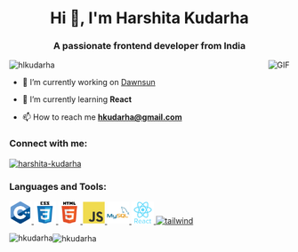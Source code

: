 <h1 align="center">Hi 👋, I'm Harshita Kudarha</h1>
<h3 align="center">A passionate frontend developer from India</h3>

<img align="right" alt="GIF" height="200px" src="https://media.tenor.com/IF2JdxzmyN4AAAAi/coding-girl.gif" />


<p align="left"> <img src="https://komarev.com/ghpvc/?username=hlkudarha&label=Profile%20views&color=0e75b6&style=flat" alt="hlkudarha" /> </p>

- 🔭 I’m currently working on [Dawnsun](https://demo-algoincube.shop/)

- 🌱 I’m currently learning **React**

- 📫 How to reach me **hkudarha@gmail.com**

<h3 align="left">Connect with me:</h3>
<p align="left">
<a href="https://linkedin.com/in/harshita-kudarha" target="blank"><img align="center" src="https://raw.githubusercontent.com/rahuldkjain/github-profile-readme-generator/master/src/images/icons/Social/linked-in-alt.svg" alt="harshita-kudarha" height="30" width="40" /></a>
</p>

<h3 align="left">Languages and Tools:</h3>
<p align="left"> 
  
  <a href="https://www.w3schools.com/cpp/" target="_blank" rel="noreferrer"> <img src="https://raw.githubusercontent.com/devicons/devicon/master/icons/cplusplus/cplusplus-original.svg" alt="cplusplus" width="40" height="40" margin-left="20px"/> </a> 
  <a href="https://www.w3schools.com/css/" target="_blank" rel="noreferrer"> <img src="https://raw.githubusercontent.com/devicons/devicon/master/icons/css3/css3-original-wordmark.svg" alt="css3" width="40" height="40"/> </a>
  <a href="https://www.w3.org/html/" target="_blank" rel="noreferrer"> <img src="https://raw.githubusercontent.com/devicons/devicon/master/icons/html5/html5-original-wordmark.svg" alt="html5" width="40" height="40"/> </a>
  <a href="https://developer.mozilla.org/en-US/docs/Web/JavaScript" target="_blank" rel="noreferrer"> <img src="https://raw.githubusercontent.com/devicons/devicon/master/icons/javascript/javascript-original.svg" alt="javascript" width="40" height="40"/> </a> 
  <a href="https://www.mysql.com/" target="_blank" rel="noreferrer"> <img src="https://raw.githubusercontent.com/devicons/devicon/master/icons/mysql/mysql-original-wordmark.svg" alt="mysql" width="40" height="40"/> </a> 
  <a href="https://reactjs.org/" target="_blank" rel="noreferrer"> 
    <img src="https://raw.githubusercontent.com/devicons/devicon/master/icons/react/react-original-wordmark.svg" alt="react" width="40" height="40"/> </a>
  <a href="https://tailwindcss.com/" target="_blank" rel="noreferrer"> <img src="https://www.vectorlogo.zone/logos/tailwindcss/tailwindcss-icon.svg" alt="tailwind" width="40" height="40" /> </a> </p>



<p><img align="left" src="https://github-readme-stats.vercel.app/api/top-langs?username=hkudarha&show_icons=true&locale=en&layout=compact" alt="hkudarha" /></p>


<p><img align="center" src="https://github-readme-streak-stats.herokuapp.com/?user=hkudarha&" alt="hkudarha" /></p>



